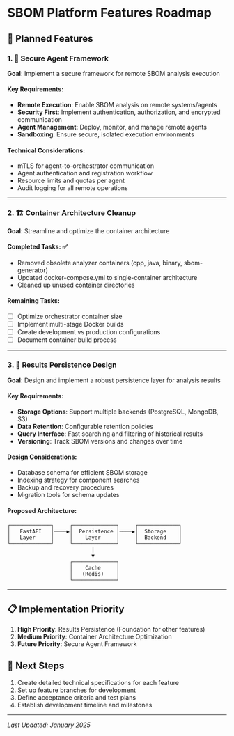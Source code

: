 # SBOM Platform Features Roadmap

## 🎯 Planned Features

### 1. 🔐 Secure Agent Framework
**Goal**: Implement a secure framework for remote SBOM analysis execution

#### Key Requirements:
- **Remote Execution**: Enable SBOM analysis on remote systems/agents
- **Security First**: Implement authentication, authorization, and encrypted communication
- **Agent Management**: Deploy, monitor, and manage remote agents
- **Sandboxing**: Ensure secure, isolated execution environments

#### Technical Considerations:
- mTLS for agent-to-orchestrator communication
- Agent authentication and registration workflow
- Resource limits and quotas per agent
- Audit logging for all remote operations

---

### 2. 🏗️ Container Architecture Cleanup
**Goal**: Streamline and optimize the container architecture

#### Completed Tasks: ✅
- Removed obsolete analyzer containers (cpp, java, binary, sbom-generator)
- Updated docker-compose.yml to single-container architecture
- Cleaned up unused container directories

#### Remaining Tasks:
- [ ] Optimize orchestrator container size
- [ ] Implement multi-stage Docker builds
- [ ] Create development vs production configurations
- [ ] Document container build process

---

### 3. 💾 Results Persistence Design
**Goal**: Design and implement a robust persistence layer for analysis results

#### Key Requirements:
- **Storage Options**: Support multiple backends (PostgreSQL, MongoDB, S3)
- **Data Retention**: Configurable retention policies
- **Query Interface**: Fast searching and filtering of historical results
- **Versioning**: Track SBOM versions and changes over time

#### Design Considerations:
- Database schema for efficient SBOM storage
- Indexing strategy for component searches
- Backup and recovery procedures
- Migration tools for schema updates

#### Proposed Architecture:
```
┌─────────────┐     ┌──────────────┐     ┌─────────────┐
│   FastAPI   │────▶│  Persistence │────▶│  Storage    │
│   Layer     │     │    Layer     │     │  Backend    │
└─────────────┘     └──────────────┘     └─────────────┘
                           │
                           ▼
                    ┌──────────────┐
                    │    Cache     │
                    │   (Redis)    │
                    └──────────────┘
```

---

## 📋 Implementation Priority

1. **High Priority**: Results Persistence (Foundation for other features)
2. **Medium Priority**: Container Architecture Optimization
3. **Future Priority**: Secure Agent Framework

## 🚀 Next Steps

1. Create detailed technical specifications for each feature
2. Set up feature branches for development
3. Define acceptance criteria and test plans
4. Establish development timeline and milestones

---

*Last Updated: January 2025*